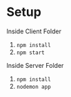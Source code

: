 # Setup
<p>Inside Client Folder</p>
<ol>
  <li><code>npm install</code></li>
  <li><code>npm start</code></li>
</ol>

<p>Inside Server Folder</p>
<ol>
  <li><code>npm install</code></li>
  <li><code>nodemon app</code></li>
</ol>
